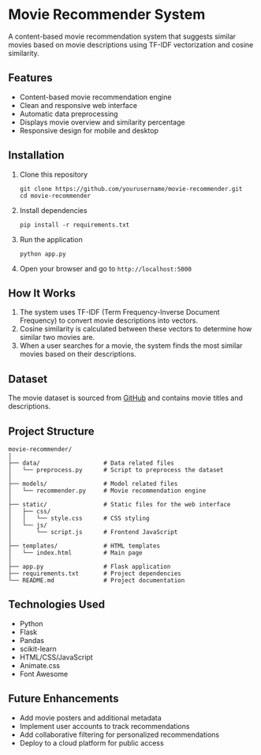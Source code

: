 # Movie Recommender System

A content-based movie recommendation system that suggests similar movies based on movie descriptions using TF-IDF vectorization and cosine similarity.

## Features

- Content-based movie recommendation engine
- Clean and responsive web interface
- Automatic data preprocessing
- Displays movie overview and similarity percentage
- Responsive design for mobile and desktop

## Installation

1. Clone this repository
   ```
   git clone https://github.com/yourusername/movie-recommender.git
   cd movie-recommender
   ```

2. Install dependencies
   ```
   pip install -r requirements.txt
   ```

3. Run the application
   ```
   python app.py
   ```

4. Open your browser and go to `http://localhost:5000`

## How It Works

1. The system uses TF-IDF (Term Frequency-Inverse Document Frequency) to convert movie descriptions into vectors.
2. Cosine similarity is calculated between these vectors to determine how similar two movies are.
3. When a user searches for a movie, the system finds the most similar movies based on their descriptions.

## Dataset

The movie dataset is sourced from [GitHub](https://raw.githubusercontent.com/rashida048/Some-NLP-Projects/master/movie_dataset.csv) and contains movie titles and descriptions.

## Project Structure

```
movie-recommender/
│
├── data/                  # Data related files
│   └── preprocess.py      # Script to preprocess the dataset
│
├── models/                # Model related files
│   └── recommender.py     # Movie recommendation engine
│
├── static/                # Static files for the web interface
│   ├── css/
│   │   └── style.css      # CSS styling
│   └── js/
│       └── script.js      # Frontend JavaScript
│
├── templates/             # HTML templates
│   └── index.html         # Main page
│
├── app.py                 # Flask application
├── requirements.txt       # Project dependencies
└── README.md              # Project documentation
```

## Technologies Used

- Python
- Flask
- Pandas
- scikit-learn
- HTML/CSS/JavaScript
- Animate.css
- Font Awesome

## Future Enhancements

- Add movie posters and additional metadata
- Implement user accounts to track recommendations
- Add collaborative filtering for personalized recommendations
- Deploy to a cloud platform for public access